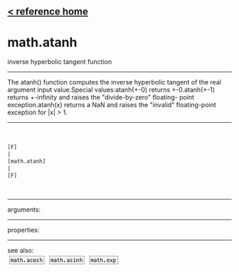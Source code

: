 [< reference home](ceammc_lib.html)
---

# math.atanh


inverse hyperbolic tangent function

---

The atanh() function computes the inverse hyperbolic tangent of the real argument
            input value.Special values:atanh(+-0) returns +-0.atanh(+-1) returns +-infinity and raises the &#34;divide-by-zero&#34; floating- point
            exception.atanh(x) returns a NaN and raises the &#34;invalid&#34; floating-point exception for |x|
            &gt; 1.<br>


---


```


[F]
|
[math.atanh]
|
[F]

            
```

---
arguments:


---
properties:


---
see also:<br>
[![math.acosh](img/object_math.acosh.png)](math.acosh.html)
[![math.asinh](img/object_math.asinh.png)](math.asinh.html)
[![math.exp](img/object_math.exp.png)](math.exp.html)
